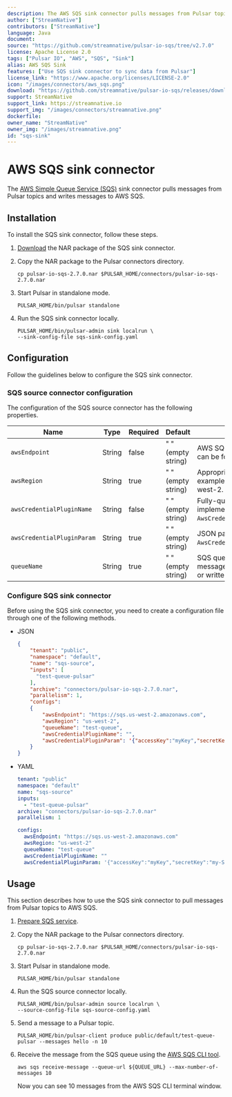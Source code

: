 ```yaml
---
description: The AWS SQS sink connector pulls messages from Pulsar topics and persists messages to Amazon AWS SQS.
author: ["StreamNative"]
contributors: ["StreamNative"]
language: Java
document: 
source: "https://github.com/streamnative/pulsar-io-sqs/tree/v2.7.0"
license: Apache License 2.0
tags: ["Pulsar IO", "AWS", "SQS", "Sink"]
alias: AWS SQS Sink
features: ["Use SQS sink connector to sync data from Pulsar"]
license_link: "https://www.apache.org/licenses/LICENSE-2.0"
icon: "/images/connectors/aws_sqs.png"
download: "https://github.com/streamnative/pulsar-io-sqs/releases/download/v2.7.0/pulsar-io-sqs-2.7.0.nar"
support: StreamNative
support_link: https://streamnative.io
support_img: "/images/connectors/streamnative.png"
dockerfile:
owner_name: "StreamNative"
owner_img: "/images/streamnative.png"
id: "sqs-sink"
---
```


# AWS SQS sink connector

The [AWS Simple Queue Service (SQS)](https://aws.amazon.com/sqs/?nc1=h_ls) sink connector pulls messages from Pulsar topics and writes messages to AWS SQS.

## Installation

To install the SQS sink connector, follow these steps.

1. [Download](https://github.com/streamnative/pulsar-io-sqs/releases/download/v2.7.0/pulsar-io-sqs-2.7.0.nar) the NAR package of the SQS sink connector.

2. Copy the NAR package to the Pulsar connectors directory.

    ```
    cp pulsar-io-sqs-2.7.0.nar $PULSAR_HOME/connectors/pulsar-io-sqs-2.7.0.nar
    ```

3. Start Pulsar in standalone mode.

    ```
    PULSAR_HOME/bin/pulsar standalone
    ```

4. Run the SQS sink connector locally.

    ```
    PULSAR_HOME/bin/pulsar-admin sink localrun \
    --sink-config-file sqs-sink-config.yaml
    ```

## Configuration

Follow the guidelines below to configure the SQS sink connector.

### SQS source connector configuration

The configuration of the SQS source connector has the following properties.

| Name | Type|Required | Default | Description
|------|----------|----------|---------|-------------|
| `awsEndpoint` |String| false | " " (empty string) | AWS SQS end-point URL. It can be found at [here](https://docs.aws.amazon.com/general/latest/gr/sqs-service.html#sqs_region). |
| `awsRegion` | String| true | " " (empty string) | Appropriate AWS region. For example, us-west-1, us-west-2. |
| `awsCredentialPluginName` | String|false | " " (empty string) | Fully-qualified class name of implementation of `AwsCredentialProviderPlugin`. |
| `awsCredentialPluginParam` | String|true | " " (empty string) | JSON parameter to initialize `AwsCredentialsProviderPlugin`. |
| `queueName` | String|true | " " (empty string) | SQS queue name that messages should be read from or written to. |

### Configure SQS sink connector

Before using the SQS sink connector, you need to create a configuration file through one of the following methods.

* JSON 

    ```json
    {
        "tenant": "public",
        "namespace": "default",
        "name": "sqs-source",
        "inputs": [
          "test-queue-pulsar"
        ],
        "archive": "connectors/pulsar-io-sqs-2.7.0.nar",
        "parallelism": 1,
        "configs":
        {
            "awsEndpoint": "https://sqs.us-west-2.amazonaws.com",
            "awsRegion": "us-west-2",
            "queueName": "test-queue",
            "awsCredentialPluginName": "",
            "awsCredentialPluginParam": '{"accessKey":"myKey","secretKey":"my-Secret"}',
        }
    }
    ```

* YAML

    ```yaml
   tenant: "public"
   namespace: "default"
   name: "sqs-source"
   inputs: 
      - "test-queue-pulsar"
   archive: "connectors/pulsar-io-sqs-2.7.0.nar"
   parallelism: 1

   configs:
      awsEndpoint: "https://sqs.us-west-2.amazonaws.com"
      awsRegion: "us-west-2"
      queueName: "test-queue"
      awsCredentialPluginName: ""
      awsCredentialPluginParam: '{"accessKey":"myKey","secretKey":"my-Secret"}'
    ```

## Usage

This section describes how to use the SQS sink connector to pull messages from Pulsar topics to AWS SQS.

1. [Prepare SQS service](https://aws.amazon.com/sqs/getting-started/).

2. Copy the NAR package to the Pulsar connectors directory.

    ```
    cp pulsar-io-sqs-2.7.0.nar $PULSAR_HOME/connectors/pulsar-io-sqs-2.7.0.nar
    ```

3. Start Pulsar in standalone mode.

    ```
    PULSAR_HOME/bin/pulsar standalone
    ```

4. Run the SQS source connector locally.

    ```
    PULSAR_HOME/bin/pulsar-admin source localrun \
    --source-config-file sqs-source-config.yaml
    ```

5. Send a message to a Pulsar topic.

    ```
    PULSAR_HOME/bin/pulsar-client produce public/default/test-queue-pulsar --messages hello -n 10
    ```

6. Receive the message from the SQS queue using the [AWS SQS CLI tool](https://aws.amazon.com/cli/).

   ```
   aws sqs receive-message --queue-url ${QUEUE_URL} --max-number-of-messages 10
   ```

    Now you can see 10 messages from the AWS SQS CLI terminal window.